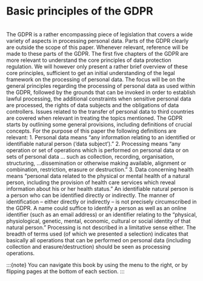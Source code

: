 # Basic principles of the GDPR

</br>
The GDPR is a rather encompassing piece of legislation that covers a wide variety of aspects in processing personal data. Parts of the GDPR clearly are outside the scope of this paper.  Whenever relevant, reference will be made to these parts of the GDPR. The first five chapters of the GDPR are more relevant to understand the core principles of data protection regulation. We will however only present a rather brief overview of these core principles, sufficient to get an initial understanding of the legal framework on the processing of personal data. The focus will be on the general principles regarding the processing of personal data as used within the GDPR, followed by the grounds that can be invoked in order to establish lawful processing, the additional constraints when sensitive personal data are processed, the rights of data subjects and the obligations of data controllers. Issues related to the transfer of personal data to third countries are covered when relevant in treating the topics mentioned. 
The GDPR starts by outlining some general provisions, including definitions of crucial concepts. For the purpose of this paper the following definitions are relevant:
1. Personal data means “any information relating to an identified or identifiable natural person (‘data subject’).” 
2. Processing means “any operation or set of operations which is performed on personal data or on sets of personal data … such as collection, recording, organisation, structuring, …dissemination or otherwise making available, alignment or combination, restriction, erasure or destruction.” 
3. Data concerning health means “personal data related to the physical or mental health of a natural person, including the provision of health care services which reveal information about his or her health status.” 
An identifiable natural  person is a person who can be identified directly or indirectly. The manner of identification – either directly or indirectly – is not precisely circumscribed in the GDPR. A name could suffice to identify a person as well as an online identifier (such as an email address) or an identifier relating to the “physical, physiological, genetic, mental, economic, cultural or social identity of that natural person.”  
Processing is not described in a limitative sense either. The breadth of terms used (of which we presented a selection) indicates that basically all operations that can be performed on personal data (including collection and erasure/destruction) should be seen as processing operations. 





:::{note}
You can navigate this book by using the menu to the right, or by flipping pages at the bottom of each section.
:::
